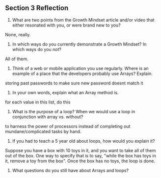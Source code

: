 ## Section 3 Reflection

1. What are two points from the Growth Mindset article and/or video that either resonated with you, or were brand new to you?

 None, really.
1. In which ways do you currently demonstrate a Growth Mindset? In which ways do you _not_?

All of them.
1. Think of a web or mobile application you use regularly. Where is an example of a place that the developers probably use Arrays? Explain.

storing past passwords to make sure new password doesnt match it

1. In your own words, explain what an Array method is.

for each value in this list, do this

1. What is the purpose of a loop? When we would use a loop in conjunction with array vs. without?

to harness the power of processors instead of completing out mundane/complicated tasks by hand.

1. If you had to teach a 5 year old about loops, how would you explain it?

Suppose you have a box with 10 toys in it, and you want to take all of them out of the box.
One way to specify that is to say, "while the box has toys in it, remove a toy from the box". Once the box has no toys, the loop is done.

1. What questions do you still have about Arrays and loops?
